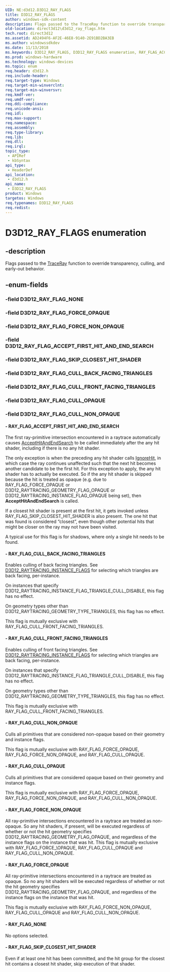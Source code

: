```yaml
---
UID: NE:d3d12.D3D12_RAY_FLAGS
title: D3D12_RAY_FLAGS
author: windows-sdk-content
description: Flags passed to the TraceRay function to override transparency, culling, and early-out behavior.
old-location: direct3d12\d3d12_ray_flags.htm
tech.root: direct3d12
ms.assetid: AD2494F6-AF2E-46E8-9140-2E91BD2BA3EB
ms.author: windowssdkdev
ms.date: 11/13/2018
ms.keywords: D3D12_RAY_FLAGS, D3D12_RAY_FLAGS enumeration, RAY_FLAG_ACCEPT_FIRST_HIT_AND_END_SEARCH, RAY_FLAG_CULL_BACK_FACING_TRIANGLES, RAY_FLAG_CULL_FRONT_FACING_TRIANGLES, RAY_FLAG_CULL_NON_OPAQUE, RAY_FLAG_CULL_OPAQUE, RAY_FLAG_FORCE_NON_OPAQUE, RAY_FLAG_FORCE_OPAQUE, RAY_FLAG_NONE, RAY_FLAG_SKIP_CLOSEST_HIT_SHADER, d3d12/D3D12_RAY_FLAGS, d3d12/RAY_FLAG_ACCEPT_FIRST_HIT_AND_END_SEARCH, d3d12/RAY_FLAG_CULL_BACK_FACING_TRIANGLES, d3d12/RAY_FLAG_CULL_FRONT_FACING_TRIANGLES, d3d12/RAY_FLAG_CULL_NON_OPAQUE, d3d12/RAY_FLAG_CULL_OPAQUE, d3d12/RAY_FLAG_FORCE_NON_OPAQUE, d3d12/RAY_FLAG_FORCE_OPAQUE, d3d12/RAY_FLAG_NONE, d3d12/RAY_FLAG_SKIP_CLOSEST_HIT_SHADER, direct3d12.d3d12_ray_flags
ms.prod: windows-hardware
ms.technology: windows-devices
ms.topic: enum
req.header: d3d12.h
req.include-header: 
req.target-type: Windows
req.target-min-winverclnt: 
req.target-min-winversvr: 
req.kmdf-ver: 
req.umdf-ver: 
req.ddi-compliance: 
req.unicode-ansi: 
req.idl: 
req.max-support: 
req.namespace: 
req.assembly: 
req.type-library: 
req.lib: 
req.dll: 
req.irql: 
topic_type:
 - APIRef
 - kbSyntax
api_type:
 - HeaderDef
api_location:
 - d3d12.h
api_name:
 - D3D12_RAY_FLAGS
product: Windows
targetos: Windows
req.typenames: D3D12_RAY_FLAGS
req.redist: 
---
```


# D3D12_RAY_FLAGS enumeration


## -description


Flags passed to the <a href="https://docs.microsoft.com/en-us/windows/desktop/direct3d12/traceray-function">TraceRay</a> function to override transparency, culling, and early-out behavior.


## -enum-fields




### -field D3D12_RAY_FLAG_NONE


### -field D3D12_RAY_FLAG_FORCE_OPAQUE


### -field D3D12_RAY_FLAG_FORCE_NON_OPAQUE


### -field D3D12_RAY_FLAG_ACCEPT_FIRST_HIT_AND_END_SEARCH


### -field D3D12_RAY_FLAG_SKIP_CLOSEST_HIT_SHADER


### -field D3D12_RAY_FLAG_CULL_BACK_FACING_TRIANGLES


### -field D3D12_RAY_FLAG_CULL_FRONT_FACING_TRIANGLES


### -field D3D12_RAY_FLAG_CULL_OPAQUE


### -field D3D12_RAY_FLAG_CULL_NON_OPAQUE




#### - RAY_FLAG_ACCEPT_FIRST_HIT_AND_END_SEARCH

The first ray-primitive intersection encountered in a raytrace automatically causes <a href="https://docs.microsoft.com/en-us/windows/desktop/direct3d12/accepthitandendsearch-function">AcceptHitAndEndSearch</a> to be called immediately after the any hit shader, including if there is no any hit shader.

The only exception is when the preceding any hit shader calls <a href="https://docs.microsoft.com/en-us/windows/desktop/direct3d12/ignorehit-function">IgnoreHit</a>, in which case the ray continues unaffected such that the next hit becomes another candidate to be the first hit. For this exception to apply, the any hit shader has to actually be executed. So if the any hit shader is skipped because the hit is treated as opaque (e.g. due to RAY_FLAG_FORCE_OPAQUE or D3D12_RAYTRACING_GEOMETRY_FLAG_OPAQUE or D3D12_RAYTRACING_INSTANCE_FLAG_OPAQUE being set), then <b>AcceptHitAndEndSearch</b> is called.

If a closest hit shader is present at the first hit, it gets invoked unless RAY_FLAG_SKIP_CLOSEST_HIT_SHADER is also present. The one hit that was found is considered “closest”, even though other potential hits that might be closer on the ray may not have been visited.

A typical use for this flag is for shadows, where only a single hit needs to be found.


#### - RAY_FLAG_CULL_BACK_FACING_TRIANGLES

Enables culling of back facing triangles. See <a href="https://msdn.microsoft.com/418D1EF1-FC41-4BEF-914E-A9C82E78567A">D3D12_RAYTRACING_INSTANCE_FLAGS</a> for selecting which triangles are back facing, per-instance.

On instances that specify D3D12_RAYTRACING_INSTANCE_FLAG_TRIANGLE_CULL_DISABLE, this flag has no effect.

On geometry types other than D3D12_RAYTRACING_GEOMETRY_TYPE_TRIANGLES, this flag has no effect.

This flag is mutually exclusive with RAY_FLAG_CULL_FRONT_FACING_TRIANGLES.


#### - RAY_FLAG_CULL_FRONT_FACING_TRIANGLES

Enables culling of front facing triangles. See <a href="https://msdn.microsoft.com/418D1EF1-FC41-4BEF-914E-A9C82E78567A">D3D12_RAYTRACING_INSTANCE_FLAGS</a> for selecting which triangles are back facing, per-instance.

On instances that specify D3D12_RAYTRACING_INSTANCE_FLAG_TRIANGLE_CULL_DISABLE, this flag has no effect.

On geometry types other than D3D12_RAYTRACING_GEOMETRY_TYPE_TRIANGLES, this flag has no effect.

This flag is mutually exclusive with RAY_FLAG_CULL_FRONT_FACING_TRIANGLES.


#### - RAY_FLAG_CULL_NON_OPAQUE

Culls all primitives that are considered non-opaque based on their geometry and instance flags.

This flag is mutually exclusive with RAY_FLAG_FORCE_OPAQUE, RAY_FLAG_FORCE_NON_OPAQUE, and RAY_FLAG_CULL_OPAQUE.


#### - RAY_FLAG_CULL_OPAQUE

Culls all primitives that are considered opaque based on their geometry and instance flags.

This flag is mutually exclusive with RAY_FLAG_FORCE_OPAQUE, RAY_FLAG_FORCE_NON_OPAQUE, and RAY_FLAG_CULL_NON_OPAQUE.


#### - RAY_FLAG_FORCE_NON_OPAQUE

All ray-primitive intersections encountered in a raytrace are treated as non-opaque. So any hit shaders, if present, will be executed regardless of whether or not the hit geometry specifies D3D12_RAYTRACING_GEOMETRY_FLAG_OPAQUE, and regardless of the instance flags on the instance that was hit. This flag is mutually exclusive with RAY_FLAG_FORCE_\OPAQUE, RAY_FLAG_CULL_OPAQUE and RAY_FLAG_CULL_NON_OPAQUE.


#### - RAY_FLAG_FORCE_OPAQUE

All ray-primitive intersections encountered in a raytrace are treated as opaque. So no any hit shaders will be executed regardless of whether or not the hit geometry specifies D3D12_RAYTRACING_GEOMETRY_FLAG_OPAQUE, and regardless of the instance flags on the instance that was hit.

This flag is mutually exclusive with RAY_FLAG_FORCE_NON_OPAQUE, RAY_FLAG_CULL_OPAQUE and RAY_FLAG_CULL_NON_OPAQUE.


#### - RAY_FLAG_NONE

No options selected.


#### - RAY_FLAG_SKIP_CLOSEST_HIT_SHADER

Even if at least one hit has been committed, and the hit group for the closest hit contains a closest hit shader, skip execution of that shader.

